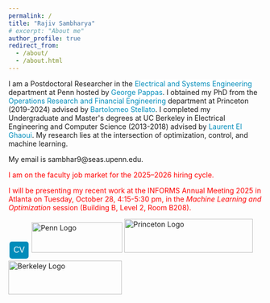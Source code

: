 ```yaml
---
permalink: /
title: "Rajiv Sambharya"
# excerpt: "About me"
author_profile: true
redirect_from: 
  - /about/
  - /about.html
---
```


<style>
a:link {
  color: #008CBA;
  background-color: white;
  text-decoration: none;
}
a:visited {
  color: #008CBA;
  background-color: white;
  text-decoration: none;
}
a:hover {
  color: #008CBA;
  background-color: white;
  text-decoration: none;
}
a:active {
  color: #008CBA;
  background-color: white;
  text-decoration: none;
}
.button {
  background-color: #4CAF50; /* Green */
  border: none;
  color: white;
  padding: 8px 8px;
  text-align: center;
  text-decoration: none;
  display: inline-block;
  font-size: 16px;
  margin: 4px 2px;
  cursor: pointer;
  border-radius: 5px;
}

.button2 {background-color: #008CBA;} /* Blue */
.button4 {background-color: #7B241C;} /* Red */ 
.button3 {background-color: #9B59B6 ;} /* Purple */ 
.button5 {background-color:#EB984E;} /* Orange-brown */
.button6 {background-color:#58D68D;} /* Green */
.button7 {background-color:#1F77B4; color:#1F77B4} /* Blue */
.button8 {background-color:#FF7F0E; color:#FF7F0E} /* Orange */
.button9 {background-color:#2CA02C; color:#2CA02C} /* Green */
.button10 {background-color:black; color:black} /* Black */
.button11 {background-color:#BF00BF; color:#BF00BF} /* Magenta */
</style>

I am a Postdoctoral Researcher in the [Electrical and Systems Engineering](https://www.ese.upenn.edu/) department at Penn hosted by [George Pappas](https://www.georgejpappas.org/). I obtained my PhD from the [Operations Research and Financial Engineering](https://orfe.princeton.edu) department at Princeton (2019-2024) advised by [Bartolomeo Stellato](https://stellato.io).  I completed my Undergraduate and Master's degrees at UC Berkeley in Electrical Engineering and Computer Science (2013-2018) advised by [Laurent El Ghaoui](https://people.eecs.berkeley.edu/~elghaoui/).
My research lies at the intersection of optimization, control, and machine learning.

My email is sambhar9<span style="display:none">foo</span>@seas.upenn.edu.

<span style="color:red">I am on the faculty job market for the 2025–2026 hiring cycle.</span>

<span style="color:red">I will be presenting my recent work at the INFORMS Annual Meeting 2025 in Atlanta on Tuesday, October 28, 4:15-5:30 pm, in the *Machine Learning and Optimization* session (Building B, Level 2, Room B208).</span>



<a href="{{rajivsambharya.github.io}}/files/CV.pdf">
<button class="button button2">
CV
</button>
</a>

<!-- <img src="{{rajivsambharya.github.io}}/images/penn_logo.png" alt="Penn Logo" width="100" height="100"/> -->
<!-- <img src="{{rajivsambharya.github.io}}/images/penn_logo.png" alt="Penn Logo" style="width: 180px; height: 126px; object-fit: cover; overflow: hidden;"/>

<img src="{{rajivsambharya.github.io}}/images/princeton_logo.png" alt="Princeton Logo" width="200" height="200"/>

<img src="{{rajivsambharya.github.io}}/images/berkeley_logo.png" alt="Berkeley Logo" width="200" height="200"/> -->
<!-- ![]({{rajivsambharya.github.io}}/images/penn_logo.png)
![]({{rajivsambharya.github.io}}/images/princeton_logo.png)
![]({{rajivsambharya.github.io}}/images/berkeley_logo.png) -->

<img src="{{rajivsambharya.github.io}}/images/penn_logo.png" alt="Penn Logo" style="width: 180px; height: 60px; object-fit: cover; object-position: center; overflow: hidden;"/>

<img src="{{rajivsambharya.github.io}}/images/princeton_logo.png" alt="Princeton Logo" style="width: 255px; height: 67px; object-fit: cover; object-position: center; overflow: hidden;"/>

<img src="{{rajivsambharya.github.io}}/images/berkeley_logo.png" alt="Berkeley Logo" style="width: 225px; height: 67px; object-fit: cover; object-position: center; overflow: hidden;"/>


